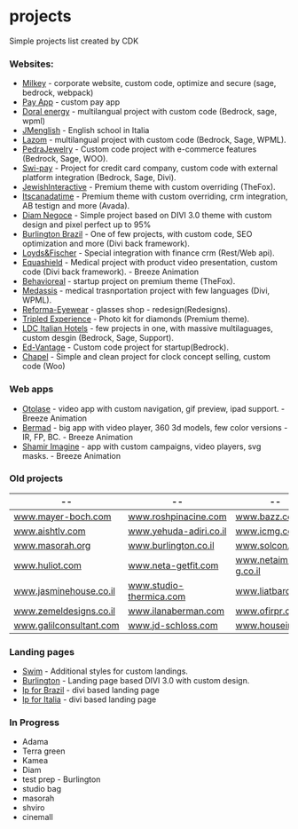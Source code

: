 # projects
Simple projects list created by CDK

### Websites:
* [Milkey](https://www.milkey.co.ke/) - corporate website, custom code, optimize and secure (sage, bedrock, webpack)
* [Pay App](https://pay.itscanadatime.com) - custom pay app
* [Doral energy](http://doral-energy.com) - multilangual project with custom code (Bedrock, sage, wpml)
* [JMenglish](jmenglish.it) - English school in Italia
* [Lazom](http://www.lazrom.com) - multilangual project with custom code (Bedrock, Sage, WPML).
* [PedraJewelry](http://pedrajewelry.co.il) - Custom code project with e-commerce features (Bedrock, Sage, WOO).
* [Swi-pay](https://www.swi-pay.com) - Project for credit card company, custom code with external platform integration (Bedrock, Sage, Divi).
* [JewishInteractive](http://jewishinteractive.org) - Premium theme with custom overriding (TheFox).
* [Itscanadatime](https://www.itscanadatime.com) - Premium theme with custom overriding, crm integration, AB testign and more (Avada).
* [Diam Negoce](https://www.diam-negoce.com) - Simple project based on DIVI 3.0 theme with custom design and pixel perfect up to 95%
* [Burlington Brazil](https://www.institutomindset.com.br) - One of few projects, with custom code, SEO optimization and more (Divi back framework).
* [Loyds&Fischer](https://www.lloyds-and-fischer.com) - Special integration with finance crm (Rest/Web api).
* [Equashield](http://www.equashield.com) - Medical project with product video presentation, custom code (Divi back framework). - Breeze Animation
* [Behavioreal](http://www.behavioreal.com) - startup project on premium theme (TheFox).
* [Medassis](http://medassis.org) - medical trasnportation project with few languages (Divi, WPML).
* [Reforma-Eyewear](http://reforma-eyewear.com) - glasses shop - redesign(Redesigns).
* [Tripled Experience](http://tripled-experience.com) - Photo kit for diamonds (Premium theme).
* [LDC Italian Hotels](http://www.ldcitalianhotels.com) - few projects in one, with massive multilaguages, custom desgin (Bedrock, Sage, Support).
* [Ed-Vantage](http://ed-vantage.co/) - Custom code project for startup(Bedrock).
* [Chapel](http://dev.chapel.se) - Simple and clean project for clock concept selling, custom code (Woo)

### Web apps
* [Otolase](http://otolase.breeze-animation.com/video-app/otolase/) - video app with custom navigation, gif preview, ipad support. - Breeze Animation
* [Bermad](http://fp.bermadsolutions.com) - big app with video player, 360 3d models, few color versions - IR, FP, BC. - Breeze Animation
* [Shamir Imagine](http://imagine.shamir.com) - app with custom campaigns, video players, svg masks. - Breeze Animation

### Old projects
--  |  -- | --  |  --
--- | --- | --- | ---
www.mayer-boch.com      | www.roshpinacine.com    | www.bazz.co         | www.arazimhotel.co.il
www.aishtlv.com         | www.yehuda-adiri.co.il  | www.icmg.co.il      | www.rop.co.il
www.masorah.org         | www.burlington.co.il    | www.solcon.co.il    | www.ez-4u.co.il
www.huliot.com          | www.neta-getfit.com     | www.netaim-g.co.il  | www.monfort.co.il
www.jasminehouse.co.il  | www.studio-thermica.com | www.liatbaroz.co.il | www.dortal-nadlan.co.il
www.zemeldesigns.co.il  | www.ilanaberman.com     | www.ofirpr.co.il    | www.almi.co.il
www.galilconsultant.com | www.jd-schloss.com      | www.housein.co.il   | www.freestyle1.co.il

### Landing pages
* [Swim](https://lp.ti-swim.co.il/) - Additional styles for custom landings.
* [Burlington](https://lp.burlingtonenglish.co.il/) - Landing page based DIVI 3.0 with custom design.
* [lp for Brazil](http://lp.institutomindset.com.br) - divi based landing page
* [lp for Italia](http://lp.jmenglish.it) - divi based landing page

### In Progress
* Adama
* Terra green
* Kamea
* Diam
* test prep - Burlington
* studio bag
* masorah
* shviro
* cinemall
